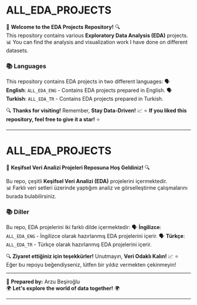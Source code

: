 # ALL_EDA_PROJECTS

📁 **Welcome to the EDA Projects Repository!** 🔍  
This repository contains various **Exploratory Data Analysis (EDA)** projects.  
📊 You can find the analysis and visualization work I have done on different datasets.

### 📚 Languages
This repository contains EDA projects in two different languages:
🗣️ **English**: `ALL_EDA_ENG` - Contains EDA projects prepared in English.
🗣️ **Turkish**: `ALL_EDA_TR` - Contains EDA projects prepared in Turkish.

🔍 **Thanks for visiting!** Remember, **Stay Data-Driven!** 📈
⭐ **If you liked this repository, feel free to give it a star!** ⭐

-----------------------------------------------------------------------------------------------

# ALL_EDA_PROJECTS

📁 **Keşifsel Veri Analizi Projeleri Reposuna Hoş Geldiniz!** 🔍

Bu repo, çeşitli **Keşifsel Veri Analizi (EDA)** projelerini içermektedir.  
📊 Farklı veri setleri üzerinde yaptığım analiz ve görselleştirme çalışmalarını burada bulabilirsiniz.

### 📚 Diller
Bu repo, EDA projelerini iki farklı dilde içermektedir:
🗣️ **İngilizce**: `ALL_EDA_ENG` - İngilizce olarak hazırlanmış EDA projelerini içerir.
🗣️ **Türkçe**: `ALL_EDA_TR` - Türkçe olarak hazırlanmış EDA projelerini içerir.

🔍 **Ziyaret ettiğiniz için teşekkürler!** Unutmayın, **Veri Odaklı Kalın!** 📈
⭐ Eğer bu repoyu beğendiyseniz, lütfen bir yıldız vermekten çekinmeyin!

------------------------------------------------------------------------------------------------

👤 **Prepared by:** Arzu Beşiroğlu  
🌍 **Let's explore the world of data together!** 🌍

-------------------------------------------------------------------------------------------------

